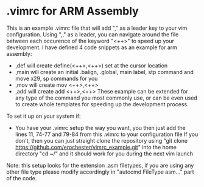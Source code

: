 # .vimrc for ARM Assembly

This is an example .vimrc file that will add "," as a leader key to your vim configuration. Using ",," as a leader, you can navigate around the file between each occurence of the keyword "<++>" to speed up your development. 
I have defined 4 code snippets as an example for arm assembly:
 - ,def will create define(<++>,<++>) set at the cursor location
 - ,main will create an initial .balign, .global, main label, stp command and move x29, sp commands for you
 - ,mov will create mov <++>,<++>
 - ,add will create add <++>,<++>
These example can be extended for any type of the command you most commonly use, or can be even used to create whole templates for speeding up the development process.

To set it up on your system if:
  - You have your .vimrc setup the way you want, you then just add the lines 11, 74-77 and 79-84 from this .vimrc to your configuration file
  If you don't, then you can just straight clone the repository using "git clone https://github.com/erochester/vimrc_example.git" into the home directory "cd ~/" and it should work for you during the next vim launch
  
  Note: this setup looks for the extension .asm filetypes, if you are using any other file type please modify accordingly in "autocmd FileType asm..." part of the code.
